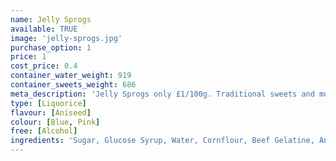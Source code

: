 ```yaml
---
name: Jelly Sprogs
available: TRUE
image: 'jelly-sprogs.jpg'
purchase_option: 1
price: 1
cost_price: 0.4
container_water_weight: 919
container_sweets_weight: 686
meta_description: 'Jelly Sprogs only £1/100g. Traditional sweets and more at Humbugs Confectionery Store. Specialists in satisfying your sweet tooth!'
type: [Liquorice]
flavour: [Aniseed]
colour: [Blue, Pink]
free: [Alcohol]
ingredients: 'Sugar, Glucose Syrup, Water, Cornflour, Beef Gelatine, Aniseed Oil, Fruit and Vegetable (Blackcurrant, Carrot, Radish), Spirulina'
---
```

